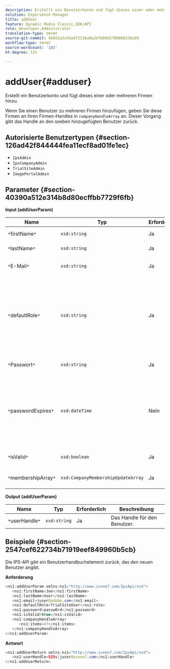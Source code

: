 ```yaml
---
description: Erstellt ein Benutzerkonto und fügt dieses einer oder mehreren Firmen hinzu.
solution: Experience Manager
title: addUser
feature: Dynamic Media Classic,SDK/API
role: Developer,Administrator
translation-type: tm+mt
source-git-commit: 469d1a5c43a972116a8a2efb0de5708800130a99
workflow-type: tm+mt
source-wordcount: '183'
ht-degree: 12%

---
```



# addUser{#adduser}

Erstellt ein Benutzerkonto und fügt dieses einer oder mehreren Firmen hinzu.

Wenn Sie einen Benutzer zu mehreren Firmen hinzufügen, geben Sie diese Firmen an ihren Firmen-Handles in `companyHandleArray` an. Dieser Vorgang gibt das Handle an den soeben hinzugefügten Benutzer zurück.

## Autorisierte Benutzertypen {#section-126ad42f844444fea11ecf8ad01fe1ec}

* `IpsAdmin`
* `IpsCompanyAdmin`
* `TrialSiteAdmin`
* `ImagePortalAdmin`

## Parameter {#section-40390a512e314b8d80ecffbb7729f6fb}

**Input (addUserParam)**

| Name | Typ | Erforderlich | Beschreibung |
|---|---|---|---|
| `*`firstName`*` | `xsd:string` | Ja | Der Vorname des Benutzers. |
| `*`lastName`*` | `xsd:string` | Ja | Der Nachname des Benutzers. |
| `*`E-Mail`*` | `xsd:string` | Ja | Die E-Mail-Adresse des Benutzers. |
| `*`defaultRole`*` | `xsd:string` | Ja | Legt die Rolle eines Benutzers in jeder Firma fest, zu der er gehört. Beachten Sie jedoch, dass die `IpsAdmin`-Rolle andere Einstellungen pro Firma außer Kraft setzt. |
| `*`Passwort`*` | `xsd:string` | Ja | Legt das Kennwort des Benutzers fest |
| `*`passwordExpires`*` | `xsd:dateTime` | Nein | Legt den Ablauf des Kennworts fest. Geben Sie die Zeitzone beim Übergeben der Anforderung an. Die Zeitzonen werden auf &quot;Central Time&quot;eingestellt. |
| `*`isValid`*` | `xsd:boolean` | Ja | Bestimmt, ob der Benutzer gültig ist. |
| `*`membershipArray`*` | `xsd:CompanyMembershipUpdateArray` | Ja | Ein Array von Firmen-Handles. |

**Output (addUserParam)**

| Name | Typ | Erforderlich | Beschreibung |
|---|---|---|---|
| `*`userHandle`*` | `xsd:string` | Ja | Das Handle für den Benutzer. |

## Beispiele {#section-2547cef622734b71919eef849960b5cb}

Die IPS-API gibt ein Benutzerhandbuchelement zurück, das den neuen Benutzer angibt.

**Anforderung**

```java
<ns1:addUserParam xmlns:ns1="http://www.scene7.com/IpsApi/xsd">
   <ns1:firstName>Joe</ns1:firstName>
   <ns1:lastName>User</ns1:lastName>
   <ns1:email>juser@adobe.com</ns1:email>
   <ns1:defaultRole>TrialSiteUser</ns1:role>
   <ns1:password>passw0rd</ns1:password>
   <ns1:isValid>true</ns1:isValid>
   <ns1:companyHandleArray>
      <ns1:items>47</ns1:items>
   </ns1:companyHandleArray>
</ns1:addUserParam>
```

**Antwort**

```java
<ns1:addUserReturn xmlns:ns1="http://www.scene7.com/IpsApi/xsd">
   <ns1:userHandle>525s|juser@scene7.com</ns1:userHandle>
</ns1:addUserReturn>
```

